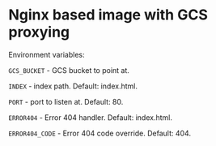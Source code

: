 # Nginx based image with GCS proxying

Environment variables:

`GCS_BUCKET` - GCS bucket to point at.

`INDEX` - index path. Default: index.html.

`PORT` - port to listen at. Default: 80.

`ERROR404` - Error 404 handler. Default: index.html.

`ERROR404_CODE` - Error 404 code override. Default: 404.
